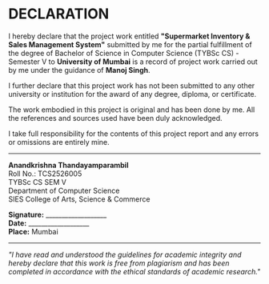 # DECLARATION

I hereby declare that the project work entitled **"Supermarket Inventory & Sales Management System"** submitted by me for the partial fulfillment of the degree of Bachelor of Science in Computer Science (TYBSc CS) - Semester V to **University of Mumbai** is a record of project work carried out by me under the guidance of **Manoj Singh**.

I further declare that this project work has not been submitted to any other university or institution for the award of any degree, diploma, or certificate.

The work embodied in this project is original and has been done by me. All the references and sources used have been duly acknowledged.

I take full responsibility for the contents of this project report and any errors or omissions are entirely mine.

---

**Anandkrishna Thandayamparambil**  
Roll No.: TCS2526005  
TYBSc CS SEM V  
Department of Computer Science  
SIES College of Arts, Science & Commerce  

**Signature:** ___________________  
**Date:** ___________________  
**Place:** Mumbai  

---

*"I have read and understood the guidelines for academic integrity and hereby declare that this work is free from plagiarism and has been completed in accordance with the ethical standards of academic research."*